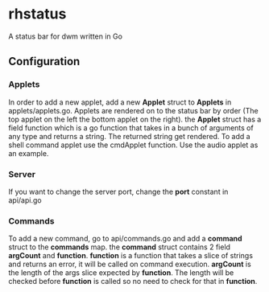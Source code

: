 # rhstatus
A status bar for dwm written in Go
## Configuration
### Applets
In order to add a new applet, add a new **Applet** struct to **Applets** in 
applets/applets.go.
Applets are rendered on to the status bar by order (The top applet on the left
the bottom applet on the right). the **Applet** struct has a field function
which is a go function that takes in a bunch of arguments of any type and returns
a string. The returned string get rendered. To add a shell command applet use the
cmdApplet function. Use the audio applet as an example.
### Server
If you want to change the server port, change the **port** constant in api/api.go
### Commands
To add a new command, go to api/commands.go and add a **command** struct to the
**commands** map. the **command** struct contains 2 field **argCount** and 
**function**. **function** is a function that takes a slice of strings and returns
an error, it will be called on command execution. **argCount** is the length of
the args slice expected by **function**. The length will be checked before 
**function** is called so no need to check for that in **function**.
